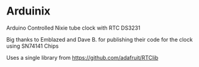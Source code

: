 # Arduinix
Arduino Controlled Nixie tube clock with RTC DS3231

Big thanks to Emblazed and Dave B. for publishing their code for the clock using SN74141 Chips

Uses a single library from https://github.com/adafruit/RTClib
